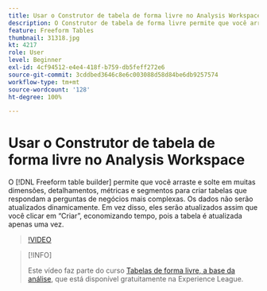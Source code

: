 ```yaml
---
title: Usar o Construtor de tabela de forma livre no Analysis Workspace
description: O Construtor de tabela de forma livre permite que você arraste e solte em muitas dimensões, detalhamentos, métricas e segmentos para criar tabelas que respondam a perguntas de negócios mais complexas. Os dados não serão atualizados dinamicamente. Em vez disso, eles serão atualizados assim que você clicar em “Criar”, economizando tempo, pois a tabela é atualizada apenas uma vez.
feature: Freeform Tables
thumbnail: 31318.jpg
kt: 4217
role: User
level: Beginner
exl-id: 4cf94512-e4e4-418f-b759-db5feff272e6
source-git-commit: 3cddbed3646c8e6c003088d58d84be6db9257574
workflow-type: tm+mt
source-wordcount: '128'
ht-degree: 100%

---
```


# Usar o Construtor de tabela de forma livre no Analysis Workspace

O [!DNL Freeform table builder] permite que você arraste e solte em muitas dimensões, detalhamentos, métricas e segmentos para criar tabelas que respondam a perguntas de negócios mais complexas. Os dados não serão atualizados dinamicamente. Em vez disso, eles serão atualizados assim que você clicar em “Criar”, economizando tempo, pois a tabela é atualizada apenas uma vez.

>[!VIDEO](https://video.tv.adobe.com/v/31318/?quality=12)

>[!INFO]
>
> Este vídeo faz parte do curso [Tabelas de forma livre, a base da análise](https://experienceleague.adobe.com/?recommended=Analytics-U-1-2020.3&amp;lang=pt-BR), que está disponível gratuitamente na Experience League.
